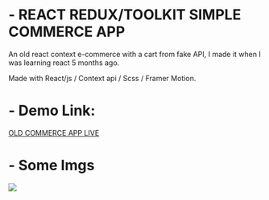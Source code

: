 # - REACT REDUX/TOOLKIT SIMPLE COMMERCE APP

An old react context e-commerce with a cart from fake API, I made it when I was learning react 5 months ago.

Made with React/js / Context api / Scss / Framer Motion.

# - Demo Link:

<a href="https://old-react-ecommerce.vercel.app/">OLD COMMERCE APP LIVE</a>

# - Some Imgs

<img src='https://i.postimg.cc/bvTDStcP/Tv-Ba56b74o.jpg' border='0' /></a>
